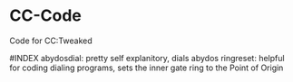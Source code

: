 # CC-Code
Code for CC:Tweaked

#INDEX
abydosdial: pretty self explanitory, dials abydos
ringreset: helpful for coding dialing programs, sets the inner gate ring to the Point of Origin
